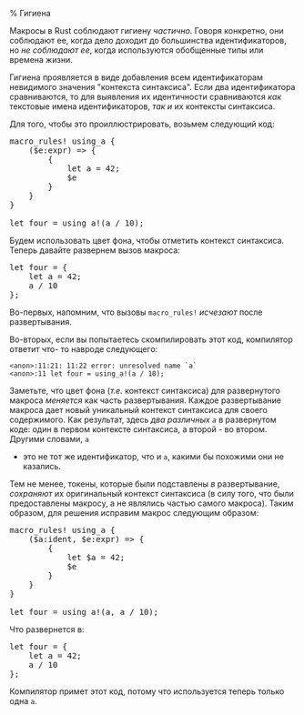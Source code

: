 % Гигиена

Макросы в Rust соблюдают гигиену *частично*. Говоря конкретно, они соблюдают ее,
когда дело доходит до большинства идентификаторов, но *не соблюдают ее*, когда
используются обобщенные типы или времена жизни.

Гигиена проявляется в виде добавления всем идентификаторам невидимого значения
"контекста синтаксиса". Если два идентификатора сравниваются, то для выявления
их идентичности сравниваются *как* текстовые имена идентификаторов, *так и* их
контексты синтаксиса.

Для того, чтобы это проиллюстрировать, возьмем следующий код:

<pre class="rust rust-example-rendered"><span class="synctx-0"><span class="macro">macro_rules</span><span class="macro">!</span> <span class="ident">using_a</span> {&#xa;    (<span class="macro-nonterminal">$</span><span class="macro-nonterminal">e</span>:<span class="ident">expr</span>) <span class="op">=&gt;</span> {&#xa;        {&#xa;            <span class="kw">let</span> <span class="ident">a</span> <span class="op">=</span> <span class="number">42</span>;&#xa;            <span class="macro-nonterminal">$</span><span class="macro-nonterminal">e</span>&#xa;        }&#xa;    }&#xa;}&#xa;&#xa;<span class="kw">let</span> <span class="ident">four</span> <span class="op">=</span> <span class="macro">using_a</span><span class="macro">!</span>(<span class="ident">a</span> <span class="op">/</span> <span class="number">10</span>);</span></pre>

Будем использовать цвет фона, чтобы отметить контекст синтаксиса. Теперь давайте
развернем вызов макроса:

<pre class="rust rust-example-rendered"><span class="synctx-0"><span class="kw">let</span> <span class="ident">four</span> <span class="op">=</span> </span><span class="synctx-1">{&#xa;    <span class="kw">let</span> <span class="ident">a</span> <span class="op">=</span> <span class="number">42</span>;&#xa;    </span><span class="synctx-0"><span class="ident">a</span> <span class="op">/</span> <span class="number">10</span></span><span class="synctx-1">&#xa;}</span><span class="synctx-0">;</span></pre>

Во-первых, напомним, что вызовы `macro_rules!` *исчезают* после
развертывания.

Во-вторых, если вы попытаетесь скомпилировать этот код, компилятор ответит что-
то навроде следующего:

```text
<anon>:11:21: 11:22 error: unresolved name `a`
<anon>:11 let four = using_a!(a / 10);
```

Заметьте, что цвет фона (*т.е.* контекст синтаксиса) для развернутого макроса
*меняется* как часть развертывания. Каждое развертывание макроса дает новый
уникальный контекст синтаксиса для своего содержимого. Как результат, здесь
*два различных `a`* в развернутом коде: один в первом контексте синтаксиса, а
второй - во втором. Другими словами, <code><span class="synctx-0">a</span></code>
- это не тот же идентификатор, что и  <code><span class="synctx-1">a</span></code>, 
какими бы похожими они не казались.

Тем не менее, токены, которые были подставлены *в* развертывание, *сохраняют* их
оригинальный контекст синтаксиса (в силу того, что были предоставлены макросу, а
не являлись частью самого макроса). Таким образом, для решения исправим макрос
следующим образом:

<pre class="rust rust-example-rendered"><span class="synctx-0"><span class="macro">macro_rules</span><span class="macro">!</span> <span class="ident">using_a</span> {&#xa;    (<span class="macro-nonterminal">$</span><span class="macro-nonterminal">a</span>:<span class="ident">ident</span>, <span class="macro-nonterminal">$</span><span class="macro-nonterminal">e</span>:<span class="ident">expr</span>) <span class="op">=&gt;</span> {&#xa;        {&#xa;            <span class="kw">let</span> <span class="macro-nonterminal">$</span><span class="macro-nonterminal">a</span> <span class="op">=</span> <span class="number">42</span>;&#xa;            <span class="macro-nonterminal">$</span><span class="macro-nonterminal">e</span>&#xa;        }&#xa;    }&#xa;}&#xa;&#xa;<span class="kw">let</span> <span class="ident">four</span> <span class="op">=</span> <span class="macro">using_a</span><span class="macro">!</span>(<span class="ident">a</span>, <span class="ident">a</span> <span class="op">/</span> <span class="number">10</span>);</span></pre>

Что развернется в:

<pre class="rust rust-example-rendered"><span class="synctx-0"><span class="kw">let</span> <span class="ident">four</span> <span class="op">=</span> </span><span class="synctx-1">{&#xa;    <span class="kw">let</span> </span><span class="synctx-0"><span class="ident">a</span></span><span class="synctx-1"> <span class="op">=</span> <span class="number">42</span>;&#xa;    </span><span class="synctx-0"><span class="ident">a</span> <span class="op">/</span> <span class="number">10</span></span><span class="synctx-1">&#xa;}</span><span class="synctx-0">;</span></pre>

Компилятор примет этот код, потому что используется теперь только одна  `a`.
